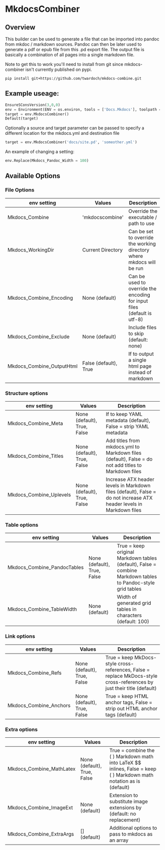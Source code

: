 # MkdocsCombiner

## Overview

This builder can be used to generate a file that can be imported into pandoc from mkdoc / markdown sources.
Pandoc can then be later used to generate a pdf or epub file from this .pd export file.
The output file is basically a combination of all pages into a single markdown file.

Note to get this to work you'll need to install from git since mkdocs-combiner isn't currently published on pypi.
```
pip install git+https://github.com/twardoch/mkdocs-combine.git
```


## Example useage:

```python
EnsureSConsVersion(3,0,0)
env = Environment(ENV = os.environ, tools = ['Docs.Mkdocs'], toolpath = [PyPackageDir('scons_tools_grbd.Tools')])
target = env.MkdocsCombiner()
Default(target)
```

Optionally a source and target parameter can be passed to specify a different location for the mkdocs.yml and destination file
```python
target = env.MkdocsCombiner('docs/site.pd', 'someother.yml')
```

An example of changing a setting:

```python
env.Replace(Mkdocs_Pandoc_Width = 100)
```


## Available Options

### File Options

| env setting | Values | Description |
|-------------|--------|-------------|
| Mkdocs_Combine | 'mkdocscombine' | Override the executable / path to use |
| Mkdocs_WorkingDir | Current Directory | Can be set to override the working directory where mkdocs will be run |
| Mkdocs_Combine_Encoding | None (default) | Can be used to override the encoding for input files (default is utf-8) |
| Mkdocs_Combine_Exclude | None (default) | Include files to skip (default: none) |
| Mkdocs_Combine_OutputHtml | False (default), True | If to output a single html page instead of markdown |

### Structure options

| env setting | Values | Description |
|-------------|--------|-------------|
| Mkdocs_Combine_Meta | None (default), True, False | If to keep YAML metadata (default), False = strip YAML metadata |
| Mkdocs_Combine_Titles | None (default), True, False | Add titles from mkdocs.yml to Markdown files (default), False = do not add titles to Markdown files |
| Mkdocs_Combine_Uplevels | None (default), True, False | Increase ATX header levels in Markdown files (default), False = do not increase ATX header levels in Markdown files |

### Table options

| env setting | Values | Description |
|-------------|--------|-------------|
| Mkdocs_Combine_PandocTables | None (default), True, False | True = keep original Markdown tables (default), False = combine Markdown tables to Pandoc-style grid tables |
| Mkdocs_Combine_TableWidth | None (default) | Width of generated grid tables in characters (default: 100) |

### Link options

| env setting | Values | Description |
|-------------|--------|-------------|
| Mkdocs_Combine_Refs | None (default), True, False | True = keep MkDocs-style cross-references, False = replace MkDocs-style cross-references by just their title (default) |
| Mkdocs_Combine_Anchors | None (default), True, False | True = keep HTML anchor tags, False = strip out HTML anchor tags (default) |

### Extra options

| env setting | Values | Description |
|-------------|--------|-------------|
| Mkdocs_Combine_MathLatex | None (default), True, False | True = combine the \( \) Markdown math into LaTeX $$ inlines, False = keep \( \) Markdown math notation as is (default) |
| Mkdocs_Combine_ImageExt | None (default) | Extension to substitute image extensions by (default: no replacement) |
| Mkdocs_Combine_ExtraArgs | [] (default) | Additional options to pass to mkdocs as an array |
